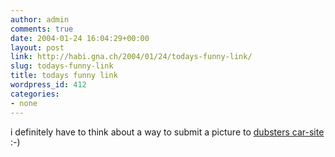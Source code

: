 ```yaml
---
author: admin
comments: true
date: 2004-01-24 16:04:29+00:00
layout: post
link: http://habi.gna.ch/2004/01/24/todays-funny-link/
slug: todays-funny-link
title: todays funny link
wordpress_id: 412
categories:
- none
---
```


i definitely have to think about a way to submit a picture to [dubsters car-site](http://dubster.com/cars/) :-)
